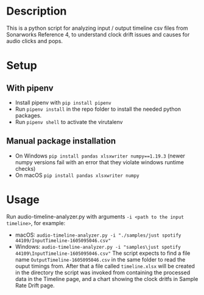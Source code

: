 # Description #

This is a python script for analyzing input / output timeline csv files from Sonarworks Reference 4, to understand clock drift issues and causes for audio clicks and pops.

# Setup #

## With pipenv ##

* Install pipenv with `pip install pipenv`
* Run `pipenv install` in the repo folder to install the needed python packages.
* Run `pipenv shell` to activate the virutalenv

## Manual package installation ##

* On Windows `pip install pandas xlsxwriter numpy==1.19.3` (newer numpy versions fail with an error that they violate windows runtime checks)
* On macOS `pip install pandas xlsxwriter numpy` 

# Usage #

Run audio-timeline-analyzer.py with arguments `-i <path to the input timeline>`, for example:
* macOS: `audio-timeline-analyzer.py -i "./samples/just spotify 44109/InputTimeline-1605095046.csv"` 
* Windows: `audio-timeline-analyzer.py -i "samples\just spotify 44109\InputTimeline-1605095046.csv"`
The script expects to find a file name `OutputTimeline-1605095046.csv` in the same folder to read the ouput timings from. After that a file called `timeline.xlsx` will be created
in the directory the script was invoked from containing the processed data in the Timeline page, and a chart showing the clock dritfs in Sample Rate Drift page.